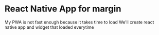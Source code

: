 # React Native App for margin

My PWA is not fast enough because it takes time to load
We'll create react native app and widget that loaded everytime